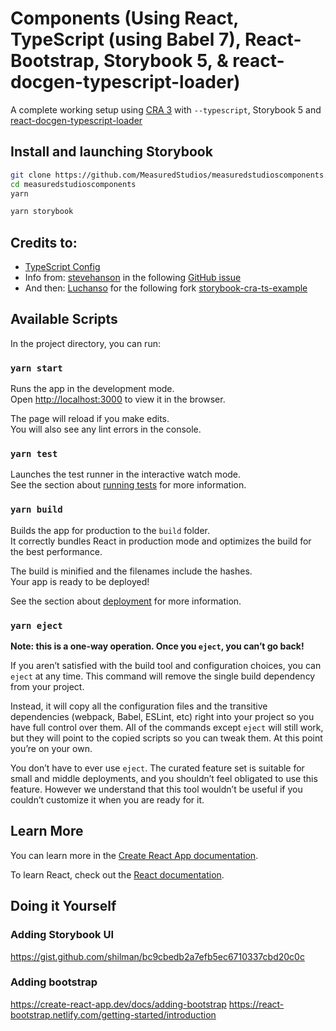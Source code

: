 # Components (Using React, TypeScript (using Babel 7), React-Bootstrap, Storybook 5, & react-docgen-typescript-loader)

A complete working setup using [CRA 3](https://github.com/facebook/create-react-app) with `--typescript`, Storybook 5 and [react-docgen-typescript-loader](https://www.npmjs.com/package/react-docgen-typescript-loader)

## Install and launching Storybook

```sh
git clone https://github.com/MeasuredStudios/measuredstudioscomponents.git
cd measuredstudioscomponents
yarn

yarn storybook
```

## Credits to:

- [TypeScript Config](https://storybook.js.org/docs/configurations/typescript-config/)
- Info from: [stevehanson](https://github.com/stevehanson) in the following [GitHub issue](https://github.com/strothj/react-docgen-typescript-loader/issues/33)
- And then: [Luchanso](https://github.com/Luchanso) for the following fork [storybook-cra-ts-example](https://github.com/Luchanso/storybook-cra-ts-example)


## Available Scripts

In the project directory, you can run:

### `yarn start`

Runs the app in the development mode.<br />
Open [http://localhost:3000](http://localhost:3000) to view it in the browser.

The page will reload if you make edits.<br />
You will also see any lint errors in the console.

### `yarn test`

Launches the test runner in the interactive watch mode.<br />
See the section about [running tests](https://facebook.github.io/create-react-app/docs/running-tests) for more information.

### `yarn build`

Builds the app for production to the `build` folder.<br />
It correctly bundles React in production mode and optimizes the build for the best performance.

The build is minified and the filenames include the hashes.<br />
Your app is ready to be deployed!

See the section about [deployment](https://facebook.github.io/create-react-app/docs/deployment) for more information.

### `yarn eject`

**Note: this is a one-way operation. Once you `eject`, you can’t go back!**

If you aren’t satisfied with the build tool and configuration choices, you can `eject` at any time. This command will remove the single build dependency from your project.

Instead, it will copy all the configuration files and the transitive dependencies (webpack, Babel, ESLint, etc) right into your project so you have full control over them. All of the commands except `eject` will still work, but they will point to the copied scripts so you can tweak them. At this point you’re on your own.

You don’t have to ever use `eject`. The curated feature set is suitable for small and middle deployments, and you shouldn’t feel obligated to use this feature. However we understand that this tool wouldn’t be useful if you couldn’t customize it when you are ready for it.

## Learn More

You can learn more in the [Create React App documentation](https://facebook.github.io/create-react-app/docs/getting-started).

To learn React, check out the [React documentation](https://reactjs.org/).

## Doing it Yourself

### Adding Storybook UI

https://gist.github.com/shilman/bc9cbedb2a7efb5ec6710337cbd20c0c

### Adding bootstrap

https://create-react-app.dev/docs/adding-bootstrap
https://react-bootstrap.netlify.com/getting-started/introduction
